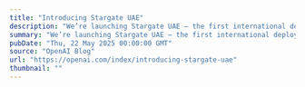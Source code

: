```yaml
---
title: "Introducing Stargate UAE"
description: "We’re launching Stargate UAE – the first international deployment of Stargate, OpenAI’s AI infrastructure platform."
summary: "We’re launching Stargate UAE – the first international deployment of Stargate, OpenAI’s AI infrastructure platform."
pubDate: "Thu, 22 May 2025 00:00:00 GMT"
source: "OpenAI Blog"
url: "https://openai.com/index/introducing-stargate-uae"
thumbnail: ""
---
```


